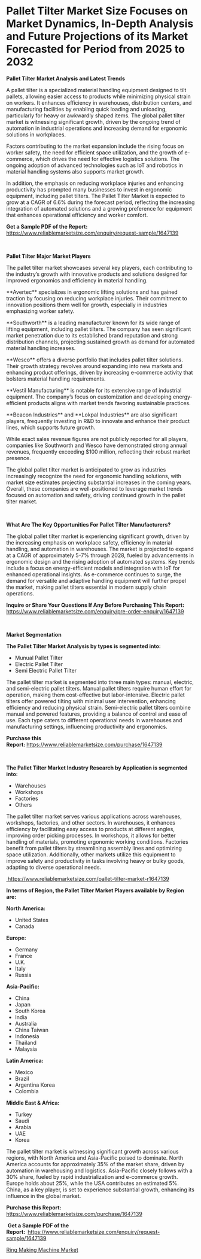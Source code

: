 <p><h1>Pallet Tilter Market Size Focuses on Market Dynamics, In-Depth Analysis and Future Projections of its Market Forecasted for Period from 2025 to 2032</h1></p><p><strong>Pallet Tilter Market Analysis and Latest Trends</strong></p>
<p><p>A pallet tilter is a specialized material handling equipment designed to tilt pallets, allowing easier access to products while minimizing physical strain on workers. It enhances efficiency in warehouses, distribution centers, and manufacturing facilities by enabling quick loading and unloading, particularly for heavy or awkwardly shaped items. The global pallet tilter market is witnessing significant growth, driven by the ongoing trend of automation in industrial operations and increasing demand for ergonomic solutions in workplaces.</p><p>Factors contributing to the market expansion include the rising focus on worker safety, the need for efficient space utilization, and the growth of e-commerce, which drives the need for effective logistics solutions. The ongoing adoption of advanced technologies such as IoT and robotics in material handling systems also supports market growth. </p><p>In addition, the emphasis on reducing workplace injuries and enhancing productivity has prompted many businesses to invest in ergonomic equipment, including pallet tilters. The Pallet Tilter Market is expected to grow at a CAGR of 6.6% during the forecast period, reflecting the increasing integration of automated solutions and a growing preference for equipment that enhances operational efficiency and worker comfort.</p></p>
<p><strong>Get a Sample PDF of the Report:&nbsp;</strong> <a href="https://www.reliablemarketsize.com/enquiry/request-sample/1647139?utm_campaign=2529&utm_medium=2&utm_source=Github&utm_content=ia&utm_term=21022025&utm_id=pallet-tilter">https://www.reliablemarketsize.com/enquiry/request-sample/1647139</a></p>
<p>&nbsp;</p>
<p><strong>Pallet Tilter Major Market Players</strong></p>
<p><p>The pallet tilter market showcases several key players, each contributing to the industry’s growth with innovative products and solutions designed for improved ergonomics and efficiency in material handling.</p><p>**Avertec** specializes in ergonomic lifting solutions and has gained traction by focusing on reducing workplace injuries. Their commitment to innovation positions them well for growth, especially in industries emphasizing worker safety.</p><p>**Southworth** is a leading manufacturer known for its wide range of lifting equipment, including pallet tilters. The company has seen significant market penetration due to its established brand reputation and strong distribution channels, projecting sustained growth as demand for automated material handling increases.</p><p>**Wesco** offers a diverse portfolio that includes pallet tilter solutions. Their growth strategy revolves around expanding into new markets and enhancing product offerings, driven by increasing e-commerce activity that bolsters material handling requirements. </p><p>**Vestil Manufacturing** is notable for its extensive range of industrial equipment. The company’s focus on customization and developing energy-efficient products aligns with market trends favoring sustainable practices.</p><p>**Beacon Industries** and **Lokpal Industries** are also significant players, frequently investing in R&D to innovate and enhance their product lines, which supports future growth.</p><p>While exact sales revenue figures are not publicly reported for all players, companies like Southworth and Wesco have demonstrated strong annual revenues, frequently exceeding $100 million, reflecting their robust market presence.</p><p>The global pallet tilter market is anticipated to grow as industries increasingly recognize the need for ergonomic handling solutions, with market size estimates projecting substantial increases in the coming years. Overall, these companies are well-positioned to leverage market trends focused on automation and safety, driving continued growth in the pallet tilter market.</p></p>
<p>&nbsp;</p>
<p><strong>What Are The Key Opportunities For Pallet Tilter Manufacturers?</strong></p>
<p><p>The global pallet tilter market is experiencing significant growth, driven by the increasing emphasis on workplace safety, efficiency in material handling, and automation in warehouses. The market is projected to expand at a CAGR of approximately 5-7% through 2028, fueled by advancements in ergonomic design and the rising adoption of automated systems. Key trends include a focus on energy-efficient models and integration with IoT for enhanced operational insights. As e-commerce continues to surge, the demand for versatile and adaptive handling equipment will further propel the market, making pallet tilters essential in modern supply chain operations.</p></p>
<p><strong>Inquire or Share Your Questions If Any Before Purchasing This Report:</strong> <a href="https://www.reliablemarketsize.com/enquiry/pre-order-enquiry/1647139?utm_campaign=2529&utm_medium=2&utm_source=Github&utm_content=ia&utm_term=21022025&utm_id=pallet-tilter">https://www.reliablemarketsize.com/enquiry/pre-order-enquiry/1647139</a></p>
<p>&nbsp;</p>
<p><strong>Market Segmentation</strong></p>
<p><strong>The Pallet Tilter Market Analysis by types is segmented into:</strong></p>
<p><ul><li>Munual Pallet Tilter</li><li>Electric Pallet Tilter</li><li>Semi Electric Pallet Tilter</li></ul></p>
<p><p>The pallet tilter market is segmented into three main types: manual, electric, and semi-electric pallet tilters. Manual pallet tilters require human effort for operation, making them cost-effective but labor-intensive. Electric pallet tilters offer powered tilting with minimal user intervention, enhancing efficiency and reducing physical strain. Semi-electric pallet tilters combine manual and powered features, providing a balance of control and ease of use. Each type caters to different operational needs in warehouses and manufacturing settings, influencing productivity and ergonomics.</p></p>
<p><strong>Purchase this Report:&nbsp;</strong><a href="https://www.reliablemarketsize.com/purchase/1647139?utm_campaign=2529&utm_medium=2&utm_source=Github&utm_content=ia&utm_term=21022025&utm_id=pallet-tilter">https://www.reliablemarketsize.com/purchase/1647139</a></p>
<p>&nbsp;</p>
<p><strong>The Pallet Tilter Market Industry Research by Application is segmented into:</strong></p>
<p><ul><li>Warehouses</li><li>Workshops</li><li>Factories</li><li>Others</li></ul></p>
<p><p>The pallet tilter market serves various applications across warehouses, workshops, factories, and other sectors. In warehouses, it enhances efficiency by facilitating easy access to products at different angles, improving order picking processes. In workshops, it allows for better handling of materials, promoting ergonomic working conditions. Factories benefit from pallet tilters by streamlining assembly lines and optimizing space utilization. Additionally, other markets utilize this equipment to improve safety and productivity in tasks involving heavy or bulky goods, adapting to diverse operational needs.</p></p>
<p><a href="https://www.reliablemarketsize.com/pallet-tilter-market-r1647139?utm_campaign=2529&utm_medium=2&utm_source=Github&utm_content=ia&utm_term=21022025&utm_id=pallet-tilter">&nbsp;https://www.reliablemarketsize.com/pallet-tilter-market-r1647139</a></p>
<p><strong>In terms of Region, the Pallet Tilter Market Players available by Region are:</strong></p>
<p>
    <p> <strong> North America: </strong>
        <ul>
            <li>United States</li>
            <li>Canada</li>
        </ul>
        </p> 
    <p> <strong> Europe: </strong>
        <ul>
            <li>Germany</li>
            <li>France</li>
            <li>U.K.</li>
            <li>Italy</li>
            <li>Russia</li>
        </ul>
        </p> 
    <p> <strong> Asia-Pacific: </strong>
        <ul>
            <li>China</li>
            <li>Japan</li>
            <li>South Korea</li>
            <li>India</li>
            <li>Australia</li>
            <li>China Taiwan</li>
            <li>Indonesia</li>
            <li>Thailand</li>
            <li>Malaysia</li>
        </ul>
        </p> 
    <p> <strong> Latin America: </strong>
        <ul>
            <li>Mexico</li>
            <li>Brazil</li>
            <li>Argentina Korea</li>
            <li>Colombia</li>
        </ul>
        </p> 
    <p> <strong> Middle East & Africa: </strong>
        <ul>
            <li>Turkey</li>
            <li>Saudi</li>
            <li>Arabia</li>
            <li>UAE</li>
            <li>Korea</li>
        </ul>
    </p>
    </p>
<p><p>The pallet tilter market is witnessing significant growth across various regions, with North America and Asia-Pacific poised to dominate. North America accounts for approximately 35% of the market share, driven by automation in warehousing and logistics. Asia-Pacific closely follows with a 30% share, fueled by rapid industrialization and e-commerce growth. Europe holds about 25%, while the USA contributes an estimated 5%. China, as a key player, is set to experience substantial growth, enhancing its influence in the global market.</p></p>
<p><strong>Purchase this Report: </strong><a href="https://www.reliablemarketsize.com/purchase/1647139?utm_campaign=2529&utm_medium=2&utm_source=Github&utm_content=ia&utm_term=21022025&utm_id=pallet-tilter">https://www.reliablemarketsize.com/purchase/1647139</a></p>
<p>&nbsp;<strong>Get a Sample PDF of the Report:&nbsp;&nbsp;</strong><a href="https://www.reliablemarketsize.com/enquiry/request-sample/1647139?utm_campaign=2529&utm_medium=2&utm_source=Github&utm_content=ia&utm_term=21022025&utm_id=pallet-tilter">https://www.reliablemarketsize.com/enquiry/request-sample/1647139</a></p>
<p><strong></strong></p>
<p><p><a href="https://github.com/hartsockdonnette82/Market-Research-Report-List-1/blob/main/ring-making-machine-market.md?utm_campaign=2529&utm_medium=2&utm_source=Github&utm_content=ia&utm_term=21022025&utm_id=pallet-tilter">Ring Making Machine Market</a></p></p>